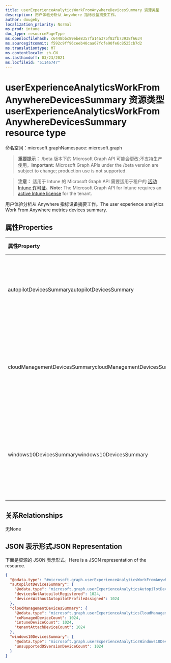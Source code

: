 ```yaml
---
title: userExperienceAnalyticsWorkFromAnywhereDevicesSummary 资源类型
description: 用户体验分析从 Anywhere 指标设备摘要工作。
author: dougeby
localization_priority: Normal
ms.prod: intune
doc_type: resourcePageType
ms.openlocfilehash: c6448bbc89ebe8357fa14a375f82fb73938f6634
ms.sourcegitcommit: f592c9ff96ceeb40caa67fcfe90fe6c8525cb7d2
ms.translationtype: MT
ms.contentlocale: zh-CN
ms.lasthandoff: 03/23/2021
ms.locfileid: "51146747"
---
```

# <a name="userexperienceanalyticsworkfromanywheredevicessummary-resource-type"></a><span data-ttu-id="4c4eb-103">userExperienceAnalyticsWorkFromAnywhereDevicesSummary 资源类型</span><span class="sxs-lookup"><span data-stu-id="4c4eb-103">userExperienceAnalyticsWorkFromAnywhereDevicesSummary resource type</span></span>

<span data-ttu-id="4c4eb-104">命名空间：microsoft.graph</span><span class="sxs-lookup"><span data-stu-id="4c4eb-104">Namespace: microsoft.graph</span></span>

> <span data-ttu-id="4c4eb-105">**重要提示：** /beta 版本下的 Microsoft Graph API 可能会更改;不支持生产使用。</span><span class="sxs-lookup"><span data-stu-id="4c4eb-105">**Important:** Microsoft Graph APIs under the /beta version are subject to change; production use is not supported.</span></span>

> <span data-ttu-id="4c4eb-106">**注意：** 适用于 Intune 的 Microsoft Graph API 需要适用于租户的 [活动 Intune 许可证](https://go.microsoft.com/fwlink/?linkid=839381)。</span><span class="sxs-lookup"><span data-stu-id="4c4eb-106">**Note:** The Microsoft Graph API for Intune requires an [active Intune license](https://go.microsoft.com/fwlink/?linkid=839381) for the tenant.</span></span>

<span data-ttu-id="4c4eb-107">用户体验分析从 Anywhere 指标设备摘要工作。</span><span class="sxs-lookup"><span data-stu-id="4c4eb-107">The user experience analytics Work From Anywhere metrics devices summary.</span></span>

## <a name="properties"></a><span data-ttu-id="4c4eb-108">属性</span><span class="sxs-lookup"><span data-stu-id="4c4eb-108">Properties</span></span>
|<span data-ttu-id="4c4eb-109">属性</span><span class="sxs-lookup"><span data-stu-id="4c4eb-109">Property</span></span>|<span data-ttu-id="4c4eb-110">类型</span><span class="sxs-lookup"><span data-stu-id="4c4eb-110">Type</span></span>|<span data-ttu-id="4c4eb-111">说明</span><span class="sxs-lookup"><span data-stu-id="4c4eb-111">Description</span></span>|
|:---|:---|:---|
|<span data-ttu-id="4c4eb-112">autopilotDevicesSummary</span><span class="sxs-lookup"><span data-stu-id="4c4eb-112">autopilotDevicesSummary</span></span>|[<span data-ttu-id="4c4eb-113">userExperienceAnalyticsAutopilotDevicesSummary</span><span class="sxs-lookup"><span data-stu-id="4c4eb-113">userExperienceAnalyticsAutopilotDevicesSummary</span></span>](../resources/intune-devices-userexperienceanalyticsautopilotdevicessummary.md)|<span data-ttu-id="4c4eb-114">来自任何 Autopilot 设备的工作值摘要。</span><span class="sxs-lookup"><span data-stu-id="4c4eb-114">The value of work from anywhere autopilot devices summary.</span></span>|
|<span data-ttu-id="4c4eb-115">cloudManagementDevicesSummary</span><span class="sxs-lookup"><span data-stu-id="4c4eb-115">cloudManagementDevicesSummary</span></span>|[<span data-ttu-id="4c4eb-116">userExperienceAnalyticsCloudManagementDevicesSummary</span><span class="sxs-lookup"><span data-stu-id="4c4eb-116">userExperienceAnalyticsCloudManagementDevicesSummary</span></span>](../resources/intune-devices-userexperienceanalyticscloudmanagementdevicessummary.md)|<span data-ttu-id="4c4eb-117">用户体验从任意位置云管理设备摘要工作。</span><span class="sxs-lookup"><span data-stu-id="4c4eb-117">The user experience work from anywhere Cloud management devices summary.</span></span>|
|<span data-ttu-id="4c4eb-118">windows10DevicesSummary</span><span class="sxs-lookup"><span data-stu-id="4c4eb-118">windows10DevicesSummary</span></span>|[<span data-ttu-id="4c4eb-119">userExperienceAnalyticsWindows10DevicesSummary</span><span class="sxs-lookup"><span data-stu-id="4c4eb-119">userExperienceAnalyticsWindows10DevicesSummary</span></span>](../resources/intune-devices-userexperienceanalyticswindows10devicessummary.md)|<span data-ttu-id="4c4eb-120">用户体验分析可随时随地使用 Windows 10 设备摘要。</span><span class="sxs-lookup"><span data-stu-id="4c4eb-120">The user experience analytics work from anywhere Windows 10 devices summary.</span></span>|

## <a name="relationships"></a><span data-ttu-id="4c4eb-121">关系</span><span class="sxs-lookup"><span data-stu-id="4c4eb-121">Relationships</span></span>
<span data-ttu-id="4c4eb-122">无</span><span class="sxs-lookup"><span data-stu-id="4c4eb-122">None</span></span>

## <a name="json-representation"></a><span data-ttu-id="4c4eb-123">JSON 表示形式</span><span class="sxs-lookup"><span data-stu-id="4c4eb-123">JSON Representation</span></span>
<span data-ttu-id="4c4eb-124">下面是资源的 JSON 表示形式。</span><span class="sxs-lookup"><span data-stu-id="4c4eb-124">Here is a JSON representation of the resource.</span></span>
<!-- {
  "blockType": "resource",
  "@odata.type": "microsoft.graph.userExperienceAnalyticsWorkFromAnywhereDevicesSummary"
}
-->
``` json
{
  "@odata.type": "#microsoft.graph.userExperienceAnalyticsWorkFromAnywhereDevicesSummary",
  "autopilotDevicesSummary": {
    "@odata.type": "microsoft.graph.userExperienceAnalyticsAutopilotDevicesSummary",
    "devicesNotAutopilotRegistered": 1024,
    "devicesWithoutAutopilotProfileAssigned": 1024
  },
  "cloudManagementDevicesSummary": {
    "@odata.type": "microsoft.graph.userExperienceAnalyticsCloudManagementDevicesSummary",
    "coManagedDeviceCount": 1024,
    "intuneDeviceCount": 1024,
    "tenantAttachDeviceCount": 1024
  },
  "windows10DevicesSummary": {
    "@odata.type": "microsoft.graph.userExperienceAnalyticsWindows10DevicesSummary",
    "unsupportedOSversionDeviceCount": 1024
  }
}
```




